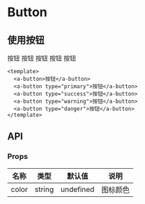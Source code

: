 # Button

## 使用按钮

  <div>   
   <a-button>按钮</a-button>
      <a-button type="primary">按钮</a-button>
      <a-button type="success">按钮</a-button>
      <a-button type="warning">按钮</a-button>
      <a-button type="danger">按钮</a-button>
      </div>

```vue
<template>
  <a-button>按钮</a-button>
  <a-button type="primary">按钮</a-button>
  <a-button type="success">按钮</a-button>
  <a-button type="warning">按钮</a-button>
  <a-button type="danger">按钮</a-button>
</template>
```

## API

### Props

| 名称  | 类型   | 默认值    | 说明     |
| ----- | ------ | --------- | -------- |
| color | string | undefined | 图标颜色 |
